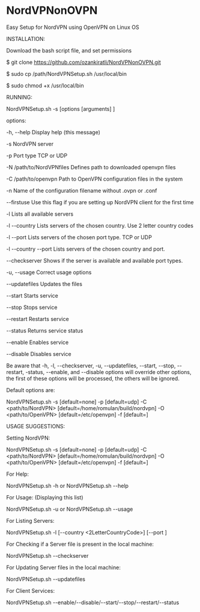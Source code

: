 # NordVPNonOVPN
Easy Setup for NordVPN using OpenVPN on Linux OS

INSTALLATION:

 

Download the bash script file, and set permissions

$ git clone https://github.com/ozankiratli/NordVPNonOVPN.git

$ sudo cp /path/NordVPNSetup.sh /usr/local/bin 

$ sudo chmod +x /usr/local/bin  

 
 

RUNNING:
 
NordVPNSetup.sh -s <servername> [options [arguments] ] 
 
options:

-h, --help			Display help (this message)

-s <ServerName>			NordVPN server

-p <PortType>			Port type TCP or UDP

-N /path/to/NordVPNfiles		Defines path to downloaded openvpn files

-C /path/to/openvpn		Path to OpenVPN configuration files in the system

-n <VPNServiceName>		Name of the configuration filename without .ovpn or .conf

--firstuse			Use this flag if you are setting up NordVPN client for the first time

-l				Lists all available servers

-l --country <CountryCode>	Lists servers of the chosen country. Use 2 letter country codes

-l --port <PortType>		Lists servers of the chosen port type. TCP or UDP

-l --country <CC> --port <PT>	Lists servers of the chosen country and port.

--checkserver <servername>	Shows if the server is available and available port types.

-u, --usage 			Correct usage options

--updatefiles			Updates the files

--start <VPNServiceName>		Starts service

--stop <VPNServiceName>		Stops service

--restart <VPNServiceName>	Restarts service

--status <VPNServiceName>		Returns service status

--enable <VPNServiceName>		Enables service

--disable <VPNServiceName>	Disables service

 

Be aware that -h, -l, --checkserver, -u, --updatefiles, --start, --stop, --restart, -status, --enable, and --disable options will override other options, the first of these options will be processed, the others will be ignored.

 

Default options are:

NordVPNSetup.sh -s <ServerName> [default=none] -p <PortType> [default=udp] -C <path/to/NordVPN> [default=/home/romulan/build/nordvpn] -O <path/to/OpenVPN> [default=/etc/openvpn] -f <filename> [default=]

 

USAGE SUGGESTIONS:

 

Setting NordVPN:

NordVPNSetup.sh -s <ServerName> [default=none] -p <PortType> [default=udp] -C <path/to/NordVPN> [default=/home/romulan/build/nordvpn] -O <path/to/OpenVPN> [default=/etc/openvpn] -f <filename> [default=]
 
 

For Help:

NordVPNSetup.sh -h or NordVPNSetup.sh --help

 

For Usage: (Displaying this list)

NordVPNSetup.sh -u or NordVPNSetup.sh --usage
 
 

For Listing Servers:

NordVPNSetup.sh -l [--country <2LetterCountryCode>] [--port <PortType>]

 

For Checking if a Server file is present in the local machine:

NordVPNSetup.sh --checkserver <ServerName>

 

For Updating Server files in the local machine:

NordVPNSetup.sh --updatefiles

 

For Client Services:

NordVPNSetup.sh --enable/--disable/--start/--stop/--restart/--status <VPNServiceName>
